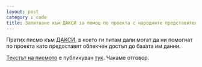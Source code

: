 ```yaml
---
layout: post
category : code
title: Запитване към ДАКСИ за помощ по проекта с народните представители
---
```


Пратих писмо към [ДАКСИ](http://www.daxy.com), в което ги питам дали могат да ни помогнат по проекта като предоставят облекчен достъп до базата им данни.

[Текстът на писмото](https://github.com/obshtestvo/rating-gov-representatives/issues/3#issuecomment-21683074) е публикуван [тук](https://github.com/obshtestvo/rating-gov-representatives/issues/3#issuecomment-21683074). Чакаме отговор.